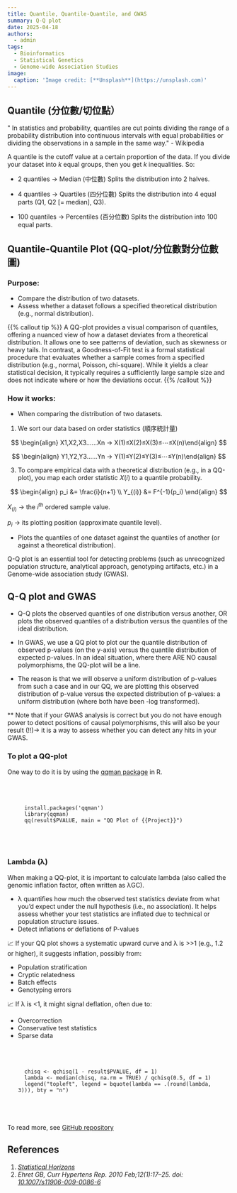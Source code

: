 ```yaml
---
title: Quantile, Quantile-Quantile, and GWAS
summary: Q-Q plot
date: 2025-04-18
authors:
  - admin
tags:
  - Bioinformatics
  - Statistical Genetics
  - Genome-wide Association Studies
image:
  caption: 'Image credit: [**Unsplash**](https://unsplash.com)'
---
```

## Quantile (分位數/切位點）
" In statistics and probability, quantiles are cut points dividing the range of a probability distribution into continuous intervals with equal probabilities or dividing the observations in a sample in the same way." - Wikipedia

A quantile is the cutoff value at a certain proportion of the data. If you divide your dataset into _k_ equal groups, then you get _k_ inequalities.
So: 

* 2 quantiles → Median (中位數)
Splits the distribution into 2 halves.

* 4 quantiles → Quartiles (四分位數)
Splits the distribution into 4 equal parts (Q1, Q2 [= median], Q3).

* 100 quantiles → Percentiles (百分位數)
Splits the distribution into 100 equal parts.

## Quantile-Quantile Plot (QQ-plot/分位數對分位數圖)

### Purpose:
* Compare the distribution of two datasets.
* Assess whether a dataset follows a specified theoretical distribution (e.g., normal distribution).

{{% callout tip %}}
A QQ-plot provides a visual comparison of quantiles, offering a nuanced view of how a dataset deviates from a theoretical distribution. It allows one to see patterns of deviation, such as skewness or heavy tails. In contrast, a Goodness-of-Fit test is a formal statistical procedure that evaluates whether a sample comes from a specified distribution (e.g., normal, Poisson, chi-square). While it yields a clear statistical decision, it typically requires a sufficiently large sample size and does not indicate where or how the deviations occur.
{{% /callout %}}


### How it works:
* When comparing the distribution of two datasets.

1. We sort our data based on order statistics (順序統計量)

$$
\begin{align}
X1,X2,X3......Xn -> X(1)​≤X(2)​≤X(3)​≤⋯≤X(n)​
\end{align}
$$

$$
\begin{align}
Y1,Y2,Y3......Yn -> Y(1)​≤Y(2)​≤Y(3)​≤⋯≤Y(n)​
\end{align}
$$

3. To compare empirical data with a theoretical distribution (e.g., in a QQ-plot), you map each order statistic 𝑋(𝑖) to a quantile probability.

$$
\begin{align}
p_i &= \frac{i}{n+1} \\
Y_{(i)} &= F^{-1}(p_i)
\end{align}
$$

$X_{(i)}$ → the $i^{\text{th}}$ ordered sample value.  

$p_i$ → its plotting position (approximate quantile level).  


* Plots the quantiles of one dataset against the quantiles of another (or against a theoretical distribution).


Q-Q plot is an essential tool for detecting problems (such as unrecognized population structure, analytical approach, genotyping artifacts, etc.) in a Genome-wide association study (GWAS). 

## Q-Q plot and GWAS
* Q-Q plots the observed quantiles of one distribution versus another, OR plots the observed quantiles of a distribution versus the quantiles of the ideal distribution.

* In GWAS, we use a QQ plot to plot our the quantile distribution of observed p-values (on the y-axis) versus the quantile distribution of expected p-values. In an ideal situation, where there ARE NO causal polymorphisms, the QQ-plot will be a line. 

* The reason is that we will observe a uniform distribution of p-values from such a case and in our QQ, we are plotting this observed distribution of p-value versus the expected distribution of p-values: a uniform distribution (where both have been -log transformed).

** Note that if your GWAS analysis is correct but you do not have enough power to detect positions of causal polymorphisms, this will also be your result (!!)-> it is a way to assess whether you can detect any hits in your GWAS.

### To plot a QQ-plot

One way to do it is by using the [qqman package](https://cran.r-project.org/web/packages/qqman/vignettes/qqman.html) in R. 

<div class="highlight" style="padding: 1.5rem;">
<pre class="chroma">
<code>
  install.packages('qqman')
  library(qqman)
  qq(result$PVALUE, main = "QQ Plot of {{Project}}")  
</code>
</pre>
</div>

### Lambda (λ)
When making a QQ-plot, it is important to calculate lambda (also called the genomic inflation factor, often written as λGC).

* λ quantifies how much the observed test statistics deviate from what you’d expect under the null hypothesis (i.e., no association). It helps assess whether your test statistics are inflated due to technical or population structure issues.
* Detect inflations or deflations of P-values

📈 If your QQ plot shows a systematic upward curve and λ is >>1 (e.g., 1.2 or higher), it suggests inflation, possibly from:
* Population stratification
* Cryptic relatedness
* Batch effects
* Genotyping errors

📈 If λ is <1, it might signal deflation, often due to:
* Overcorrection
* Conservative test statistics
* Sparse data

<div class="highlight" style="padding: 1.5rem;">
<pre class="chroma">
<code>
  chisq <- qchisq(1 - result$PVALUE, df = 1)
  lambda <- median(chisq, na.rm = TRUE) / qchisq(0.5, df = 1)
  legend("topleft", legend = bquote(lambda == .(round(lambda, 3))), bty = "n")
</code>
</pre>
</div>

To read more, see [GitHub repository](https://github.com/ruuhsu/QQ_Plot_lambda)

## References
1. _[Statistical Horizons](https://statisticalhorizons.com/wp-content/uploads/2022/04/SG-Sample-Materials-1.pdf)_
2. _Ehret GB, Curr Hypertens Rep. 2010 Feb;12(1):17–25. doi: [10.1007/s11906-009-0086-6](https://pmc.ncbi.nlm.nih.gov/articles/PMC2865585/)_

